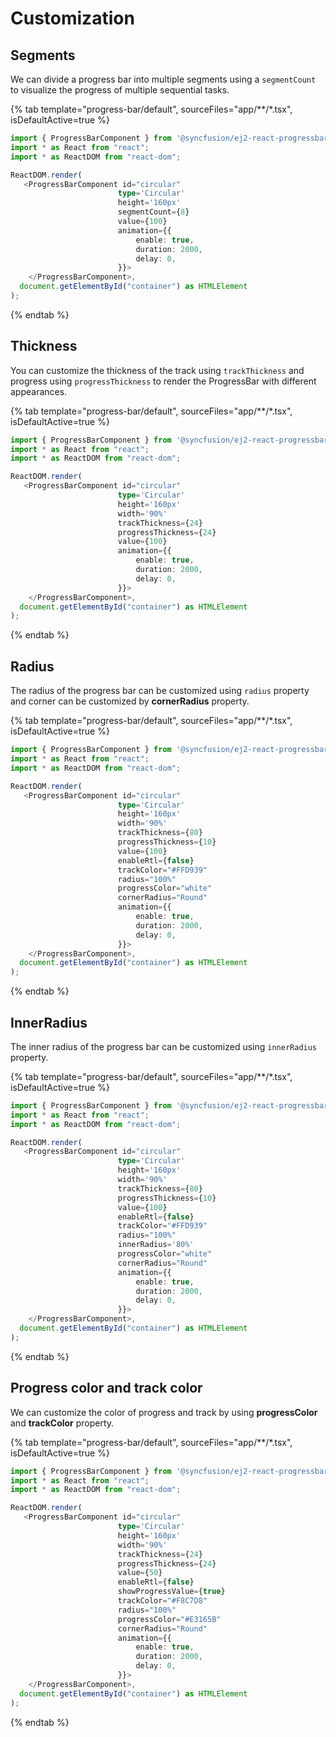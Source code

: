 # Customization

## Segments

We can divide a progress bar into multiple segments using a `segmentCount` to visualize the progress of multiple sequential tasks.

{% tab template="progress-bar/default", sourceFiles="app/**/*.tsx", isDefaultActive=true %}

```typescript
import { ProgressBarComponent } from '@syncfusion/ej2-react-progressbar';
import * as React from "react";
import * as ReactDOM from "react-dom";

ReactDOM.render(
   <ProgressBarComponent id="circular"
                        type='Circular'
                        height='160px'
                        segmentCount={8}
                        value={100}
                        animation={{
                            enable: true,
                            duration: 2000,
                            delay: 0,
                        }}>
    </ProgressBarComponent>,
  document.getElementById("container") as HTMLElement
);
```

{% endtab %}

## Thickness

You can customize the thickness of the track  using `trackThickness` and progress using `progressThickness` to render the ProgressBar with different appearances.

{% tab template="progress-bar/default", sourceFiles="app/**/*.tsx", isDefaultActive=true %}

```typescript
import { ProgressBarComponent } from '@syncfusion/ej2-react-progressbar';
import * as React from "react";
import * as ReactDOM from "react-dom";

ReactDOM.render(
   <ProgressBarComponent id="circular"
                        type='Circular'
                        height='160px'
                        width='90%'
                        trackThickness={24}
                        progressThickness={24}
                        value={100}
                        animation={{
                            enable: true,
                            duration: 2000,
                            delay: 0,
                        }}>
    </ProgressBarComponent>,
  document.getElementById("container") as HTMLElement
);
```

{% endtab %}

## Radius

The  radius of the progress bar can be customized using `radius` property and  corner can be customized by **cornerRadius** property.

{% tab template="progress-bar/default", sourceFiles="app/**/*.tsx", isDefaultActive=true %}

```typescript
import { ProgressBarComponent } from '@syncfusion/ej2-react-progressbar';
import * as React from "react";
import * as ReactDOM from "react-dom";

ReactDOM.render(
   <ProgressBarComponent id="circular"
                        type='Circular'
                        height='160px'
                        width='90%'
                        trackThickness={80}
                        progressThickness={10}
                        value={100}
                        enableRtl={false}
                        trackColor="#FFD939"
                        radius="100%"
                        progressColor="white"
                        cornerRadius="Round"
                        animation={{
                            enable: true,
                            duration: 2000,
                            delay: 0,
                        }}>
    </ProgressBarComponent>,
  document.getElementById("container") as HTMLElement
);
```

{% endtab %}

## InnerRadius

The inner radius of the progress bar can be customized using `innerRadius` property.

{% tab template="progress-bar/default", sourceFiles="app/**/*.tsx", isDefaultActive=true %}

```typescript
import { ProgressBarComponent } from '@syncfusion/ej2-react-progressbar';
import * as React from "react";
import * as ReactDOM from "react-dom";

ReactDOM.render(
   <ProgressBarComponent id="circular"
                        type='Circular'
                        height='160px'
                        width='90%'
                        trackThickness={80}
                        progressThickness={10}
                        value={100}
                        enableRtl={false}
                        trackColor="#FFD939"
                        radius="100%"
                        innerRadius='80%'
                        progressColor="white"
                        cornerRadius="Round"
                        animation={{
                            enable: true,
                            duration: 2000,
                            delay: 0,
                        }}>
    </ProgressBarComponent>,
  document.getElementById("container") as HTMLElement
);
```

{% endtab %}

## Progress color and track color

We can customize the color of progress and track by using  **progressColor** and **trackColor** property.

{% tab template="progress-bar/default", sourceFiles="app/**/*.tsx", isDefaultActive=true %}

```typescript
import { ProgressBarComponent } from '@syncfusion/ej2-react-progressbar';
import * as React from "react";
import * as ReactDOM from "react-dom";

ReactDOM.render(
   <ProgressBarComponent id="circular"
                        type='Circular'
                        height='160px'
                        width='90%'
                        trackThickness={24}
                        progressThickness={24}
                        value={50}
                        enableRtl={false}
                        showProgressValue={true}
                        trackColor="#F8C7D8"
                        radius="100%"
                        progressColor="#E3165B"
                        cornerRadius="Round"
                        animation={{
                            enable: true,
                            duration: 2000,
                            delay: 0,
                        }}>
    </ProgressBarComponent>,
  document.getElementById("container") as HTMLElement
);
```

{% endtab %}
